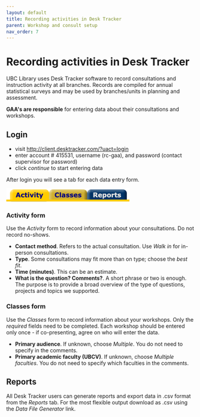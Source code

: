 ```yaml
---
layout: default
title: Recording activities in Desk Tracker
parent: Workshop and consult setup
nav_order: 7
---
```


Recording activities in Desk Tracker
============================

UBC Library uses Desk Tracker software to record consultations and
instruction activity at all branches. Records are compiled for annual
statistical surveys and may be used by branches/units in planning and
assessment.

**GAA's are responsible** for entering data about their consultations and workshops.

Login
-----

-   visit <http://client.desktracker.com/?uact=login>
-   enter account \# 415531, username (rc-gaa), and password (contact supervisor for password)
-   click *continue* to start entering data

After login you will see a tab for each data entry form.

![Desk Tracker landing page](../../assets/images/dt-tabs.png)


### Activity form
Use the _Activity_ form to record information about your consultations. Do not record no-shows.

-   **Contact method**. Refers to the actual consultation. Use _Walk in_ for in-person consultations.
-   **Type**. Some consultations may fit more than on type; choose the _best fit_.
-   **Time (minutes)**. This can be an estimate.
-   **What is the question? Comments?**. A short phrase or two is enough. The purpose is to provide a broad overview of the type of questions, projects and topics we supported.

### Classes form
Use the _Classes_ form to record information about your workshops. Only the _required_ fields need to be completed. Each workshop should be entered only once - if co-presenting, agree on who will enter the data.

-   **Primary audience**. If unknown, choose _Multiple_. You do not need to specify in the comments.
-   **Primary academic faculty (UBCV)**. If unknown, choose _Multiple faculties_. You do not need to specify which faculties in the comments.


Reports
-------

All Desk Tracker users can generate reports and export data in .csv
format from the *Reports* tab. For the
most flexible output download as .csv using the *Data File Generator*
link.
